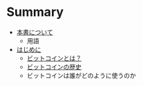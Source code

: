 # Summary

* [本書について](README.md)
   * 用語
* [はじめに](introduction/README.md)
   * [ビットコインとは？](introduction/what_is_bitcoin.md)
   * [ビットコインの歴史](introduction/history_of_bitcoin.md)
   * ビットコインは誰がどのように使うのか


